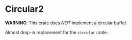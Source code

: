 # Circular2

**WARNING**: This crate does *NOT* implement a circular buffer.

Almost drop-in replacement for the `circular` crate.
